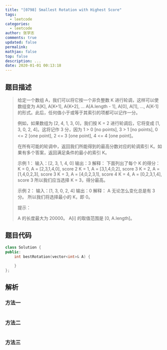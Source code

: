 ```yaml
---
title: "[0798] Smallest Rotation with Highest Score"
tags:
  - leetcode
categories:
  - leetcode
author: 张学志
comments: true
updated: false
permalink:
mathjax: false
top: false
description: ...
date: 2020-01-01 00:13:18
---
```


## 题目描述

> 给定一个数组 A，我们可以将它按一个非负整数 K 进行轮调，这样可以使数组变为 A[K], A[K+1], A{K+2], ... A[A.length - 1], A[0], A[1], ..., A[K-1] 的形式。此后，任何值小于或等于其索引的项都可以记作一分。 
> 
> 例如，如果数组为 [2, 4, 1, 3, 0]，我们按 K = 2 进行轮调后，它将变成 [1, 3, 0, 2, 4]。这将记作 3 分，因为 1 > 0 [no points], 3 > 1 [no points], 0 <= 2 [one point], 2 <= 3 [one point], 4 <= 4 [one point]。 
> 
> 在所有可能的轮调中，返回我们所能得到的最高分数对应的轮调索引 K。如果有多个答案，返回满足条件的最小的索引 K。 
> 
> 示例 1：
> 输入：[2, 3, 1, 4, 0]
> 输出：3
> 解释：
> 下面列出了每个 K 的得分：
> K = 0,  A = [2,3,1,4,0],    score 2
> K = 1,  A = [3,1,4,0,2],    score 3
> K = 2,  A = [1,4,0,2,3],    score 3
> K = 3,  A = [4,0,2,3,1],    score 4
> K = 4,  A = [0,2,3,1,4],    score 3
> 所以我们应当选择 K = 3，得分最高。 
> 
> 
> 
> 示例 2：
> 输入：[1, 3, 0, 2, 4]
> 输出：0
> 解释：
> A 无论怎么变化总是有 3 分。
> 所以我们将选择最小的 K，即 0。
> 
> 
> 提示： 
> 
> 
> A 的长度最大为 20000。 
> A[i] 的取值范围是 [0, A.length]。 
> 
> 

## 题目代码

```cpp
class Solution {
public:
    int bestRotation(vector<int>& A) {
        
    }
};
```

## 解析

### 方法一

```cpp

```

### 方法二

```cpp

```

### 方法三

```cpp

```

